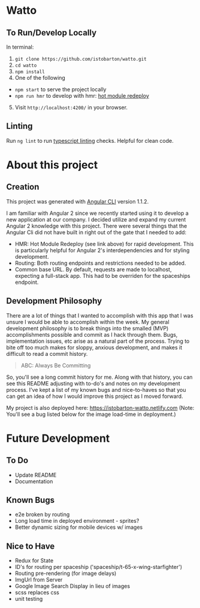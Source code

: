 # Watto

## To Run/Develop Locally
In terminal:
1. `git clone https://github.com/istobarton/watto.git`
2. `cd watto` 
3. `npm install`
4.  One of the following
  * `npm start` to serve the project locally
  * `npm run hmr` to develop with hmr: [hot module redeploy](https://medium.com/@beeman/tutorial-enable-hmr-in-angular-cli-apps-1b0d13b80130)
5. Visit `http://localhost:4200/` in your browser.

## Linting

Run `ng lint` to run [typescript linting](https://palantir.github.io/tslint/) checks. Helpful for clean code.

# About this project

## Creation
This project was generated with [Angular CLI](https://github.com/angular/angular-cli) version 1.1.2.

I am familiar with Angular 2 since we recently started using it to develop a new application at our company. I decided 
utilize and expand my current Angular 2 knowledge with this project. There were several things that the Angular Cli 
did not have built in right out of the gate that I needed to add: 
* HMR: Hot Module Redeploy (see link above) for rapid development. This is particularly helpful for Angular 2's interdependencies and for styling development.
* Routing: Both routing endpoints and restrictions needed to be added. 
* Common base URL. By default, requests are made to localhost, expecting a full-stack app. This had to be overriden for the spaceships endpoint.

## Development Philosophy

There are a lot of things that I wanted to accomplish with this app that I was unsure I would be able to accomplish within the week.
My general development philosophy is to break things into the smalled (MVP) accomplishments possible and commit as I hack through them.
Bugs, implementation issues, etc arise as a natural part of the process. Trying to bite off too much makes for sloppy, anxious
development, and makes it difficult to read a commit history.

>ABC: Always Be Committing

So, you'll see a long commit history for me. Along with that history, you can see this README adjusting with to-do's and notes
on my development process. I've kept a list of my known bugs and nice-to-haves so that you can get an idea of how I would 
improve this project as I moved forward. 

My project is also deployed here: https://istobarton-watto.netlify.com
(Note: You'll see a bug listed below for the image load-time in deployment.)

# Future Development

## To Do
* Update README
* Documentation

## Known Bugs
* e2e broken by routing
* Long load time in deployed environment - sprites?
* Better dynamic sizing for mobile devices w/ images

## Nice to Have
* Redux for State
* ID's for routing per spaceship ('spaceship/t-65-x-wing-starfighter')
* Routing pre-rendering (for image delays)
* ImgUrl from Server
* Google Image Search Display in lieu of images
* scss replaces css
* unit testing



